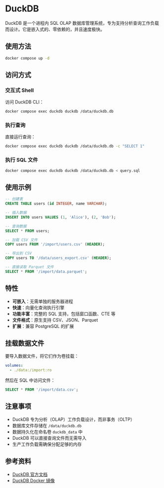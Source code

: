 # DuckDB

DuckDB 是一个进程内 SQL OLAP 数据库管理系统，专为支持分析查询工作负载而设计。它是嵌入式的、零依赖的，并且速度极快。

## 使用方法

```bash
docker compose up -d
```

## 访问方式

### 交互式 Shell

访问 DuckDB CLI：

```bash
docker compose exec duckdb duckdb /data/duckdb.db
```

### 执行查询

直接运行查询：

```bash
docker compose exec duckdb duckdb /data/duckdb.db -c "SELECT 1"
```

### 执行 SQL 文件

```bash
docker compose exec duckdb duckdb /data/duckdb.db < query.sql
```

## 使用示例

```sql
-- 创建表
CREATE TABLE users (id INTEGER, name VARCHAR);

-- 插入数据
INSERT INTO users VALUES (1, 'Alice'), (2, 'Bob');

-- 查询数据
SELECT * FROM users;

-- 加载 CSV 文件
COPY users FROM '/import/users.csv' (HEADER);

-- 导出到 CSV
COPY users TO '/data/users_export.csv' (HEADER);

-- 直接读取 Parquet 文件
SELECT * FROM '/import/data.parquet';
```

## 特性

- **可嵌入**：无需单独的服务器进程
- **快速**：向量化查询执行引擎
- **功能丰富**：完整的 SQL 支持，包括窗口函数、CTE 等
- **文件格式**：原生支持 CSV、JSON、Parquet
- **扩展**：兼容 PostgreSQL 的扩展

## 挂载数据文件

要导入数据文件，将它们作为卷挂载：

```yaml
volumes:
  - ./data:/import:ro
```

然后在 SQL 中访问文件：

```sql
SELECT * FROM '/import/data.csv';
```

## 注意事项

- DuckDB 专为分析（OLAP）工作负载设计，而非事务（OLTP）
- 数据库文件存储在 `/data/duckdb.db`
- 数据持久化在命名卷 `duckdb_data` 中
- DuckDB 可以直接查询文件而无需导入
- 生产工作负载需确保分配足够的内存

## 参考资料

- [DuckDB 官方文档](https://duckdb.org/docs/)
- [DuckDB Docker 镜像](https://hub.docker.com/r/davidgasquez/duckdb)
